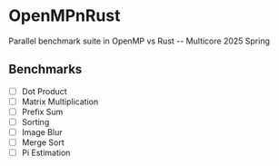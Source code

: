 # OpenMPnRust
Parallel benchmark suite in OpenMP vs Rust -- Multicore 2025 Spring

## Benchmarks
- [ ] Dot Product
- [ ] Matrix Multiplication
- [ ] Prefix Sum
- [ ] Sorting
- [ ] Image Blur
- [ ] Merge Sort
- [ ] Pi Estimation
